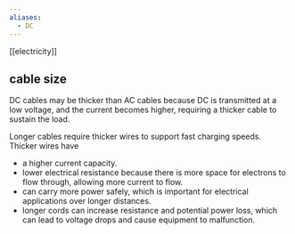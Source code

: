 ```yaml
---
aliases:
  - DC
---
```

[[electricity]]

## cable size
DC cables may be thicker than AC cables because DC is transmitted at a low voltage, and the current becomes higher, requiring a thicker cable to sustain the load.

Longer cables require thicker wires to support fast charging speeds. 
Thicker wires have 
- a higher current capacity. 
- lower electrical resistance because there is more space for electrons to flow through, allowing more current to flow.
- can carry more power safely, which is important for electrical applications over longer distances. 
- longer cords can increase resistance and potential power loss, which can lead to voltage drops and cause equipment to malfunction. 